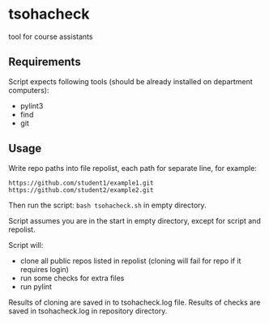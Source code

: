 # tsohacheck
tool for course assistants

## Requirements

Script expects following tools (should be already installed on department computers):

- pylint3
- find
- git


## Usage

Write repo paths into file repolist, each path for separate line, for example:

    https://github.com/student1/example1.git
    https://github.com/student2/example2.git

Then run the script: `bash tsohacheck.sh` in empty directory.

Script assumes you are in the start in empty directory, except for script and repolist.

Script will:

- clone all public repos listed in repolist (cloning will fail for repo if it requires login)
- run some checks for extra files
- run pylint

Results of cloning are saved in to tsohacheck.log file. Results of checks are saved in tsohacheck.log in repository directory.
